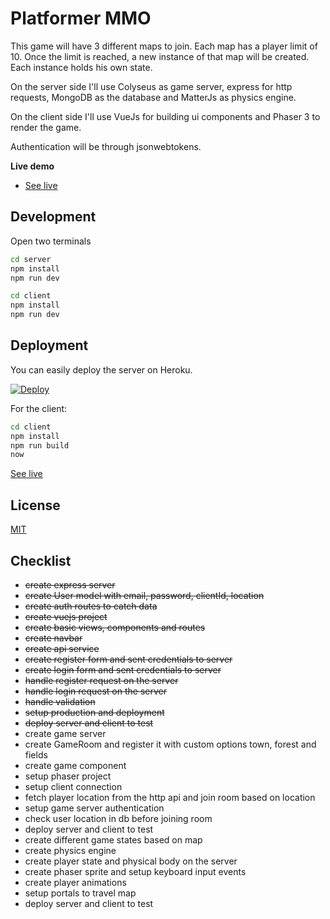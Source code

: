 # Platformer MMO

This game will have 3 different maps to join. Each map has a player limit of 10. Once the limit is reached, a new instance of that map will be created. Each instance holds his own state.

On the server side I'll use Colyseus as game server, express for http requests, MongoDB as the database and MatterJs as physics engine.

On the client side I'll use VueJs for building ui components and Phaser 3 to render the game.

Authentication will be through jsonwebtokens.

**Live demo**

- [See live](https://platformer-mmo.now.sh/)

## Development

Open two terminals

```bash
cd server
npm install
npm run dev
```
```bash
cd client
npm install
npm run dev
```

## Deployment

You can easily deploy the server on Heroku.

[![Deploy](https://www.herokucdn.com/deploy/button.svg)](https://heroku.com/deploy?template=https://github.com/rbjs92/platformer-mmo)

For the client:

```bash
cd client
npm install
npm run build
now
```

[See live](https://now.sh/)

## License

[MIT](https://choosealicense.com/licenses/mit/)

## Checklist

- ~~create express server~~
- ~~create User model with email, password, clientId, location~~
- ~~create auth routes to catch data~~
- ~~create vuejs project~~
- ~~create basic views, components and routes~~
- ~~create navbar~~
- ~~create api service~~
- ~~create register form and sent credentials to server~~
- ~~create login form and sent credentials to server~~
- ~~handle register request on the server~~
- ~~handle login request on the server~~
- ~~handle validation~~
- ~~setup production and deployment~~
- ~~deploy server and client to test~~
- create game server
- create GameRoom and register it with custom options town, forest and fields
- create game component
- setup phaser project
- setup client connection
- fetch player location from the http api and join room based on location
- setup game server authentication
- check user location in db before joining room
- deploy server and client to test
- create different game states based on map
- create physics engine
- create player state and physical body on the server
- create phaser sprite and setup keyboard input events
- create player animations
- setup portals to travel map
- deploy server and client to test